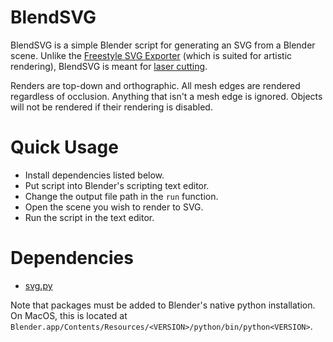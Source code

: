 # BlendSVG
BlendSVG is a simple Blender script for generating an SVG from a Blender scene. 
Unlike the [Freestyle SVG Exporter](https://docs.blender.org/manual/en/latest/addons/render/render_freestyle_svg.html) (which is suited for artistic rendering), BlendSVG is meant for <u>laser cutting</u>.

Renders are top-down and orthographic. All mesh edges are rendered regardless of occlusion. Anything that isn't a mesh edge is ignored. Objects will not be rendered if their rendering is disabled.

# Quick Usage
- Install dependencies listed below.
- Put script into Blender's scripting text editor.
- Change the output file path in the `run` function.
- Open the scene you wish to render to SVG.
- Run the script in the text editor.

# Dependencies
- [svg.py](https://pypi.org/project/svg.py/)

Note that packages must be added to Blender's native python installation. On MacOS, this is located at `Blender.app/Contents/Resources/<VERSION>/python/bin/python<VERSION>`.